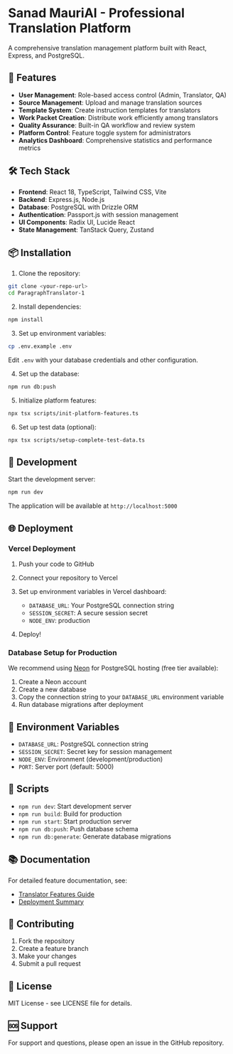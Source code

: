 # Sanad MauriAI - Professional Translation Platform

A comprehensive translation management platform built with React, Express, and PostgreSQL.

## 🚀 Features

- **User Management**: Role-based access control (Admin, Translator, QA)
- **Source Management**: Upload and manage translation sources
- **Template System**: Create instruction templates for translators
- **Work Packet Creation**: Distribute work efficiently among translators
- **Quality Assurance**: Built-in QA workflow and review system
- **Platform Control**: Feature toggle system for administrators
- **Analytics Dashboard**: Comprehensive statistics and performance metrics

## 🛠️ Tech Stack

- **Frontend**: React 18, TypeScript, Tailwind CSS, Vite
- **Backend**: Express.js, Node.js
- **Database**: PostgreSQL with Drizzle ORM
- **Authentication**: Passport.js with session management
- **UI Components**: Radix UI, Lucide React
- **State Management**: TanStack Query, Zustand

## 📦 Installation

1. Clone the repository:
```bash
git clone <your-repo-url>
cd ParagraphTranslator-1
```

2. Install dependencies:
```bash
npm install
```

3. Set up environment variables:
```bash
cp .env.example .env
```
Edit `.env` with your database credentials and other configuration.

4. Set up the database:
```bash
npm run db:push
```

5. Initialize platform features:
```bash
npx tsx scripts/init-platform-features.ts
```

6. Set up test data (optional):
```bash
npx tsx scripts/setup-complete-test-data.ts
```

## 🚀 Development

Start the development server:
```bash
npm run dev
```

The application will be available at `http://localhost:5000`

## 🌐 Deployment

### Vercel Deployment

1. Push your code to GitHub
2. Connect your repository to Vercel
3. Set up environment variables in Vercel dashboard:
   - `DATABASE_URL`: Your PostgreSQL connection string
   - `SESSION_SECRET`: A secure session secret
   - `NODE_ENV`: production

4. Deploy!

### Database Setup for Production

We recommend using [Neon](https://neon.tech/) for PostgreSQL hosting (free tier available):

1. Create a Neon account
2. Create a new database
3. Copy the connection string to your `DATABASE_URL` environment variable
4. Run database migrations after deployment

## 📝 Environment Variables

- `DATABASE_URL`: PostgreSQL connection string
- `SESSION_SECRET`: Secret key for session management
- `NODE_ENV`: Environment (development/production)
- `PORT`: Server port (default: 5000)

## 🔧 Scripts

- `npm run dev`: Start development server
- `npm run build`: Build for production
- `npm run start`: Start production server
- `npm run db:push`: Push database schema
- `npm run db:generate`: Generate database migrations

## 📚 Documentation

For detailed feature documentation, see:
- [Translator Features Guide](./TRANSLATOR_FEATURES_GUIDE.md)
- [Deployment Summary](./DEPLOYMENT_SUMMARY.md)

## 🤝 Contributing

1. Fork the repository
2. Create a feature branch
3. Make your changes
4. Submit a pull request

## 📄 License

MIT License - see LICENSE file for details.

## 🆘 Support

For support and questions, please open an issue in the GitHub repository.
